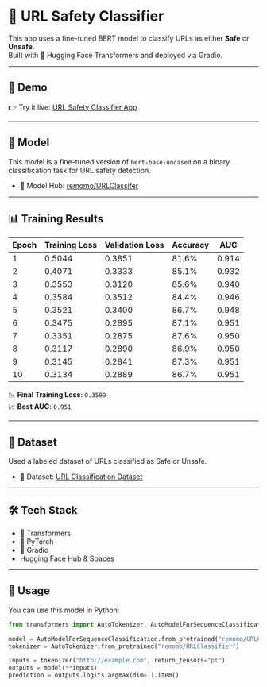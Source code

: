 # 🔐 URL Safety Classifier

This app uses a fine-tuned BERT model to classify URLs as either **Safe** or **Unsafe**.  
Built with 🤗 Hugging Face Transformers and deployed via Gradio.

---

## 🚀 Demo

👉 Try it live: [URL Safety Classifier App](https://huggingface.co/spaces/remomo/URLClassifier)

---

## 🧠 Model

This model is a fine-tuned version of `bert-base-uncased` on a binary classification task for URL safety detection.

- 🤗 Model Hub: [remomo/URLClassifer](https://huggingface.co/remomo/URLClassifier)

---

## 📊 Training Results

| Epoch | Training Loss | Validation Loss | Accuracy | AUC    |
|-------|---------------|------------------|----------|--------|
| 1     | 0.5044        | 0.3851           | 81.6%    | 0.914  |
| 2     | 0.4071        | 0.3333           | 85.1%    | 0.932  |
| 3     | 0.3553        | 0.3120           | 85.6%    | 0.940  |
| 4     | 0.3584        | 0.3512           | 84.4%    | 0.946  |
| 5     | 0.3521        | 0.3400           | 86.7%    | 0.948  |
| 6     | 0.3475        | 0.2895           | 87.1%    | 0.951  |
| 7     | 0.3351        | 0.2875           | 87.6%    | 0.950  |
| 8     | 0.3117        | 0.2890           | 86.9%    | 0.950  |
| 9     | 0.3145        | 0.2841           | 87.3%    | 0.951  |
| 10    | 0.3134        | 0.2889           | 86.7%    | 0.951  |

📉 **Final Training Loss**: `0.3599`  
📈 **Best AUC**: `0.951`

---

## 📁 Dataset

Used a labeled dataset of URLs classified as Safe or Unsafe.

- 🔗 Dataset: [URL Classification Dataset](https://huggingface.co/datasets/shawhin/phishing-site-classification)

---

## 🛠️ Tech Stack

- 🤗 Transformers
- 🐍 PyTorch
- 💬 Gradio
- Hugging Face Hub & Spaces

---

## 🧪 Usage

You can use this model in Python:

```python
from transformers import AutoTokenizer, AutoModelForSequenceClassification

model = AutoModelForSequenceClassification.from_pretrained("remomo/URLClassifier")
tokenizer = AutoTokenizer.from_pretrained("remomo/URLClassifier")

inputs = tokenizer("http://example.com", return_tensors="pt")
outputs = model(**inputs)
prediction = outputs.logits.argmax(dim=1).item()
